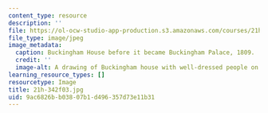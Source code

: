 ```yaml
---
content_type: resource
description: ''
file: https://ol-ocw-studio-app-production.s3.amazonaws.com/courses/21h-342-the-royal-family-fall-2003/9ac6826bb03807b1d496357d73e11b31_21h-342f03.jpg
file_type: image/jpeg
image_metadata:
  caption: Buckingham House before it became Buckingham Palace, 1809.
  credit: ''
  image-alt: A drawing of Buckingham house with well-dressed people on the lawn.
learning_resource_types: []
resourcetype: Image
title: 21h-342f03.jpg
uid: 9ac6826b-b038-07b1-d496-357d73e11b31
---
```

